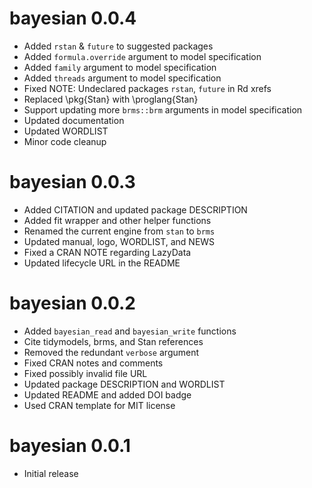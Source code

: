 # bayesian 0.0.4

- Added `rstan` & `future` to suggested packages
- Added `formula.override` argument to model specification
- Added `family` argument to model specification
- Added `threads` argument to model specification
- Fixed NOTE: Undeclared packages `rstan`, `future` in Rd xrefs
- Replaced \pkg{Stan} with \proglang{Stan}
- Support updating more `brms::brm` arguments in model specification
- Updated documentation
- Updated WORDLIST
- Minor code cleanup

# bayesian 0.0.3

- Added CITATION and updated package DESCRIPTION
- Added fit wrapper and other helper functions
- Renamed the current engine from `stan` to `brms`
- Updated manual, logo, WORDLIST, and NEWS
- Fixed a CRAN NOTE regarding LazyData
- Updated lifecycle URL in the README

# bayesian 0.0.2

- Added `bayesian_read` and `bayesian_write` functions
- Cite tidymodels, brms, and Stan references
- Removed the redundant `verbose` argument
- Fixed CRAN notes and comments
- Fixed possibly invalid file URL
- Updated package DESCRIPTION and WORDLIST
- Updated README and added DOI badge
- Used CRAN template for MIT license

# bayesian 0.0.1

- Initial release
